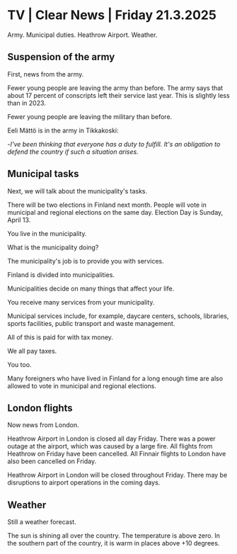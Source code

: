 # TV \| Clear News \| Friday 21.3.2025

Army. Municipal duties. Heathrow Airport. Weather.

## Suspension of the army

First, news from the army.

Fewer young people are leaving the army than before. The army says that about 17 percent of conscripts left their service last year. This is slightly less than in 2023.

Fewer young people are leaving the military than before.

Eeli Mättö is in the army in Tikkakoski:

\-*I've been thinking that everyone has a duty to fulfill. It's an obligation to defend the country if such a situation arises*.

## Municipal tasks

Next, we will talk about the municipality's tasks.

There will be two elections in Finland next month. People will vote in municipal and regional elections on the same day. Election Day is Sunday, April 13.

You live in the municipality.

What is the municipality doing?

The municipality's job is to provide you with services.

Finland is divided into municipalities.

Municipalities decide on many things that affect your life.

You receive many services from your municipality.

Municipal services include, for example, daycare centers, schools, libraries, sports facilities, public transport and waste management.

All of this is paid for with tax money.

We all pay taxes.

You too.

Many foreigners who have lived in Finland for a long enough time are also allowed to vote in municipal and regional elections.

## London flights

Now news from London.

Heathrow Airport in London is closed all day Friday. There was a power outage at the airport, which was caused by a large fire. All flights from Heathrow on Friday have been cancelled. All Finnair flights to London have also been cancelled on Friday.

Heathrow Airport in London will be closed throughout Friday. There may be disruptions to airport operations in the coming days.

## Weather

Still a weather forecast.

The sun is shining all over the country. The temperature is above zero. In the southern part of the country, it is warm in places above +10 degrees.

